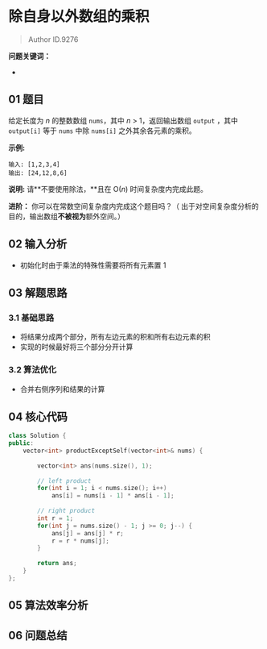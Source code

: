 # 除自身以外数组的乘积
> Author ID.9276 

**问题关键词：**

- 

## 01 题目

给定长度为 *n* 的整数数组 `nums`，其中 *n* > 1，返回输出数组 `output` ，其中 `output[i]` 等于 `nums` 中除 `nums[i]` 之外其余各元素的乘积。

**示例:**

```
输入: [1,2,3,4]
输出: [24,12,8,6]
```

**说明:** 请**不要使用除法，**且在 O(*n*) 时间复杂度内完成此题。

**进阶：**
你可以在常数空间复杂度内完成这个题目吗？（ 出于对空间复杂度分析的目的，输出数组**不被视为**额外空间。）

## 02 输入分析

- 初始化时由于乘法的特殊性需要将所有元素置 1

## 03 解题思路

### 3.1 基础思路

- 将结果分成两个部分，所有左边元素的积和所有右边元素的积
- 实现的时候最好将三个部分分开计算

### 3.2 算法优化

- 合并右侧序列和结果的计算

## 04 核心代码

```c++
class Solution {
public:
    vector<int> productExceptSelf(vector<int>& nums) {
        
        vector<int> ans(nums.size(), 1);
        
        // left product
        for(int i = 1; i < nums.size(); i++)
            ans[i] = nums[i - 1] * ans[i - 1];
        
        // right product
        int r = 1;
        for(int j = nums.size() - 1; j >= 0; j--) {
            ans[j] = ans[j] * r;
            r = r * nums[j];
        }
        
        return ans;
    }
};
```



## 05 算法效率分析



## 06 问题总结

